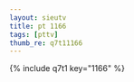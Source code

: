 ```yaml
--- 
layout: sieutv
title: pt 1166
tags: [pttv]
thumb_re: q7t11166
---
```

{% include q7t1 key="1166" %} 
